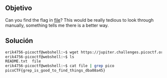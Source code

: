 ## Objetivo
Can you find the flag in [file](https://jupiter.challenges.picoctf.org/static/495d43ee4a2b9f345a4307d053b4d88d/file)? This would be really tedious to look through manually, something tells me there is a better way.

## Solución
```bash
erik4756-picoctf@webshell:~$ wget https://jupiter.challenges.picoctf.org/static/495d43ee4a2b9f345a4307d053b4d88d/file
erik4756-picoctf@webshell:~$ ls
README.txt  file
erik4756-picoctf@webshell:~$ cat file | grep pico
picoCTF{grep_is_good_to_find_things_dba08a45}
```